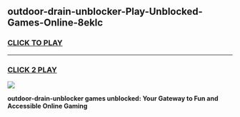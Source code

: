 
## outdoor-drain-unblocker-Play-Unblocked-Games-Online-8eklc
<h3>
<a href="https://premium76.site?title=outdoor-drain-unblocker&ref=25A">CLICK TO PLAY</a></h3>
<hr>

<h3>
<a href="https://premium76.site?title=outdoor-drain-unblocker&ref=25A">CLICK 2 PLAY</a>
  
</h3>

<a href="https://premium76.site?title=outdoor-drain-unblocker&ref=25A"><img src="https://clearcache.store/games.png"></a>


**outdoor-drain-unblocker games unblocked: Your Gateway to Fun and Accessible Online Gaming**
